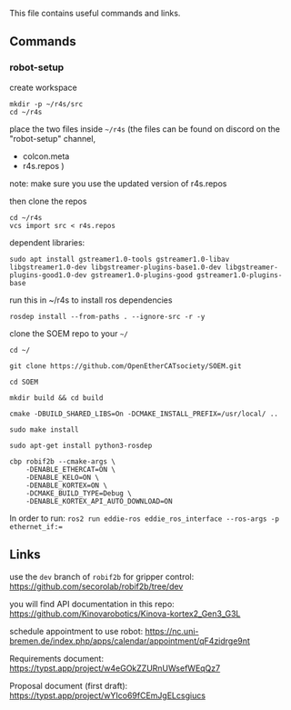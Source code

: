 This file contains useful commands and links.

## Commands

### robot-setup

create workspace
```
mkdir -p ~/r4s/src
cd ~/r4s
```

place the two files inside `~/r4s`
(the files can be found on discord on the "robot-setup" channel,
- colcon.meta
- r4s.repos
)

note: make sure you use the updated version of r4s.repos

then clone the repos
```
cd ~/r4s
vcs import src < r4s.repos
```

dependent libraries:
```
sudo apt install gstreamer1.0-tools gstreamer1.0-libav libgstreamer1.0-dev libgstreamer-plugins-base1.0-dev libgstreamer-plugins-good1.0-dev gstreamer1.0-plugins-good gstreamer1.0-plugins-base
```

run this in ~/r4s to install ros dependencies
```
rosdep install --from-paths . --ignore-src -r -y
```

clone the SOEM repo to your `~/`
```
cd ~/

git clone https://github.com/OpenEtherCATsociety/SOEM.git

cd SOEM

mkdir build && cd build

cmake -DBUILD_SHARED_LIBS=On -DCMAKE_INSTALL_PREFIX=/usr/local/ ..

sudo make install
```

```
sudo apt-get install python3-rosdep
```

```
cbp robif2b --cmake-args \
    -DENABLE_ETHERCAT=ON \
    -DENABLE_KELO=ON \
    -DENABLE_KORTEX=ON \
    -DCMAKE_BUILD_TYPE=Debug \
    -DENABLE_KORTEX_API_AUTO_DOWNLOAD=ON
```

In order to run:
`
ros2 run eddie-ros eddie_ros_interface --ros-args -p ethernet_if:=
`


## Links

use the `dev` branch of `robif2b` for gripper control: 
https://github.com/secorolab/robif2b/tree/dev

you will find API documentation in this repo:
https://github.com/Kinovarobotics/Kinova-kortex2_Gen3_G3L

schedule appointment to use robot:
https://nc.uni-bremen.de/index.php/apps/calendar/appointment/qF4zidrge9nt

Requirements document:
https://typst.app/project/w4eGOkZZURnUWsefWEqQz7

Proposal document (first draft):
https://typst.app/project/wYIco69fCEmJgELcsgiucs
